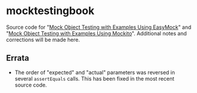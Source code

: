 # mocktestingbook
Source code for "[Mock Object Testing with Examples Using EasyMock](https://www.amazon.com/Object-Testing-Examples-Using-EasyMock-ebook/dp/B071Y2NXYW)" and "[Mock Object Testing with Examples Using Mockito](https://www.amazon.com/Object-Testing-Examples-Using-Mockito-ebook/dp/B086VT8VS6/)". Additional notes and corrections will be made here.

## Errata
* The order of "expected" and "actual" parameters was reversed in several `assertEquals` calls. This has been fixed in the most recent source code.
